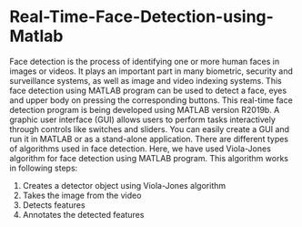 # Real-Time-Face-Detection-using-Matlab

Face detection is the process of identifying one or more human faces in images or
videos. It plays an important part in many biometric, security and surveillance
systems, as well as image and video indexing systems. This face detection using
MATLAB program can be used to detect a face, eyes and upper body on pressing
the corresponding buttons. This real-time face detection program is being
developed using MATLAB version R2019b. A graphic user interface (GUI)
allows users to perform tasks interactively through controls like switches and
sliders. You can easily create a GUI and run it in MATLAB or as a stand-alone
application. There are different types of algorithms used in face detection. Here,
we have used Viola-Jones algorithm for face detection using MATLAB program.
This algorithm works in following steps:
1. Creates a detector object using Viola-Jones algorithm
2. Takes the image from the video 
3. Detects features
4. Annotates the detected features
